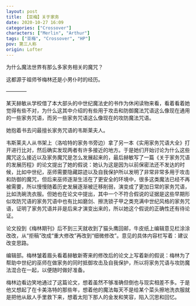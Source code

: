 ```yaml
---
layout: post
title: 【亚梅】关于家务
date: 2020-10-27 16:09
categories: ["Crossover"]
characters: ["Merlin", "Arthur"]
tags: ["亚梅", "Crossover", "HP"]
pov: 第三人称
origin: Lofter
---
```


为什么魔法世界有那么多家务相关的魔咒？

这都源于祖师爷梅林还是小男仆时的经历。

————

某天赫敏从学校借了本大部头的中世纪魔法史的书作为休闲读物来看，看着看着她觉得有些不对，为什么这其中介绍的有些用于攻击和防御魔法咒语这么像现在通用的一些家务咒语，而另一些家务咒语这么像现在的攻防魔法咒语。

她抱着书去问最擅长家务咒语的韦斯莱夫人。

韦斯莱夫人从书架上（洛哈特的家务书旁边）拿了另一本《实用家务咒语大全》打开进行比对，然后确实发现两者有许多接近的地方。于是她们开始讨论为什么这些魔咒这么接近以及家务魔咒是怎么发展起来的，最后赫敏写了一篇《关于家务咒语的发展历程》的论文提出了她的假说：她认为这是因为以前保密法还不发达的时候，比如中世纪，巫师需要隐藏踪迹以及自我保护所以发明了非常非常多用于攻击和防御的魔咒，但后来巫师逐渐生活在了更安全的环境中，很多这类魔法已经不再被需要，所以慢慢随着历史发展逐渐被迁移削弱，演变成了更加日常的家务咒语，比如洗碗洗衣服。但她也在论文中提出，其中一个不符合假说的证据是这些早期形似攻防咒语的家务咒语中也有比如磨剑、擦洗锁子甲之类充满中世纪风格的家务咒语，证明了家务咒语并非是后来才演变出来的，所以她这个假说的正确性还有待论证。

论文投到《梅林期刊》后不到三天就收到了猫头鹰回邮，牛皮纸上编辑意见栏涂涂改改，从“拒稿”改成“重大修改”再改到“细微修改”。意见的具体内容栏写着：建议改变思路。

编辑部。梅林皱着眉头看着赫敏新寄来的修改后的论文上写着新的假说：梅林为了帮助中世纪的巫师在做家务的同时抵御攻击及自我保护，所以将家务咒语与攻防魔法混合在一起，以便随时做好准备。

梅林边看边笑地通过了这篇论文，想着虽然不够准确但倒也与现实相差不多。于是他又想起了在卡美洛特的那些年，想着他的魔法每天不是给某个菜头擦地洗衣服就是把他从敌人手里救下来，想着太阳下那人的金发和笑容，陷入沉思和回忆。